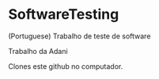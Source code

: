 # SoftwareTesting
(Portuguese) Trabalho de teste de software

Trabalho da Adani

Clones este github no computador.
